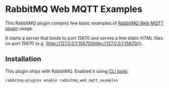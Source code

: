 # RabbitMQ Web MQTT Examples

This RabbitMQ plugin contains few basic examples of [RabbitMQ Web MQTT plugin](https://github.com/rabbitmq/rabbitmq-web-mqtt)
usage.

It starts a server that binds to port 15670 and serves a few static
HTML files on port 15670 (e.g. [http://127.0.0.1:15670](http://127.0.0.1:15670/)).

## Installation

This plugin ships with RabbitMQ. Enabled it using [CLI tools](https://www.rabbitmq.com/cli.html):

    rabbitmq-plugins enable rabbitmq_web_mqtt_examples
